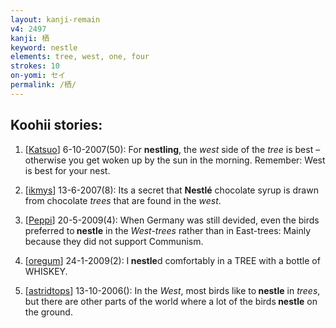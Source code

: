 ```yaml
---
layout: kanji-remain
v4: 2497
kanji: 栖
keyword: nestle
elements: tree, west, one, four
strokes: 10
on-yomi: セイ
permalink: /栖/
---
```


## Koohii stories: 

1) [<a href="http://kanji.koohii.com/profile/Katsuo">Katsuo</a>] 6-10-2007(50): For <strong>nestling</strong>, the <em>west</em> side of the <em>tree</em> is best – otherwise you get woken up by the sun in the morning. Remember: West is best for your nest.

2) [<a href="http://kanji.koohii.com/profile/ikmys">ikmys</a>] 13-6-2007(8): Its a secret that <strong>Nestlé</strong> chocolate syrup is drawn from chocolate <em>trees</em> that are found in the <em>west</em>.

3) [<a href="http://kanji.koohii.com/profile/Peppi">Peppi</a>] 20-5-2009(4): When Germany was still devided, even the birds preferred to<strong> nestle</strong> in the <em>West-trees</em> rather than in East-trees: Mainly because they did not support Communism.

4) [<a href="http://kanji.koohii.com/profile/oregum">oregum</a>] 24-1-2009(2): I<strong> nestle</strong>d comfortably in a TREE with a bottle of WHISKEY.

5) [<a href="http://kanji.koohii.com/profile/astridtops">astridtops</a>] 13-10-2006(): In the <em>West</em>, most birds like to<strong> nestle</strong> in <em>trees</em>, but there are other parts of the world where a lot of the birds<strong> nestle</strong> on the ground.


